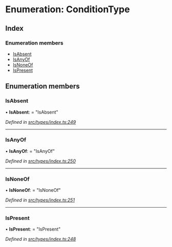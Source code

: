 # Enumeration: ConditionType

## Index

### Enumeration members

* [IsAbsent](conditiontype.md#isabsent)
* [IsAnyOf](conditiontype.md#isanyof)
* [IsNoneOf](conditiontype.md#isnoneof)
* [IsPresent](conditiontype.md#ispresent)

## Enumeration members

###  IsAbsent

• **IsAbsent**: = "IsAbsent"

*Defined in [src/types/index.ts:249](https://github.com/PolymathNetwork/polymesh-sdk/blob/41410c6/src/types/index.ts#L249)*

___

###  IsAnyOf

• **IsAnyOf**: = "IsAnyOf"

*Defined in [src/types/index.ts:250](https://github.com/PolymathNetwork/polymesh-sdk/blob/41410c6/src/types/index.ts#L250)*

___

###  IsNoneOf

• **IsNoneOf**: = "IsNoneOf"

*Defined in [src/types/index.ts:251](https://github.com/PolymathNetwork/polymesh-sdk/blob/41410c6/src/types/index.ts#L251)*

___

###  IsPresent

• **IsPresent**: = "IsPresent"

*Defined in [src/types/index.ts:248](https://github.com/PolymathNetwork/polymesh-sdk/blob/41410c6/src/types/index.ts#L248)*
